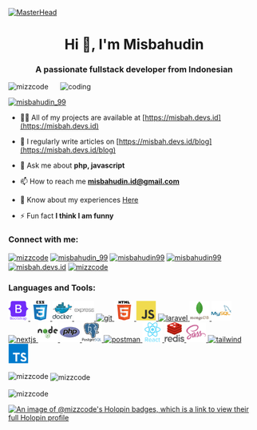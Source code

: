 [![MasterHead](https://www.digitalsolutionservices.com/img/services/web%20development.gif)](https://mizzcode.io)
<h1 align="center">Hi 👋, I'm Misbahudin</h1>
<h3 align="center">A passionate fullstack developer from Indonesian</h3>

<img align="right" alt="coding" width="400" src="https://www.web24zone.com/wp-content/uploads/2022/10/46207-programmer-1.gif">

<p align="left"> <img src="https://komarev.com/ghpvc/?username=mizzcode&label=Profile%20views&color=0e75b6&style=flat" alt="mizzcode" /> </p>

<p align="left"> <a href="https://twitter.com/misbahudin_99" target="blank"><img src="https://img.shields.io/twitter/follow/misbahudin_99?logo=twitter&style=for-the-badge" alt="misbahudin_99" /></a> </p>

- 👨‍💻 All of my projects are available at [https://misbah.devs.id](https://misbah.devs.id)

- 📝 I regularly write articles on [https://misbah.devs.id/blog](https://misbah.devs.id/blog)

- 💬 Ask me about **php, javascript**

- 📫 How to reach me **misbahudin.id@gmail.com**

- 📄 Know about my experiences <a href="https://docs.google.com/document/d/e/2PACX-1vR7G8uKr2HTRaI-L2pXXBtkpGnfIEmlKewWKYfYQm26DJ11O7e6PycPIheC9UbKQ39TZA6tNMTNoT9z/pub">Here</a>

- ⚡ Fun fact **I think I am funny**

<h3 align="left">Connect with me:</h3>
<p align="left">
<a href="https://dev.to/mizzcode" target="blank"><img align="center" src="https://raw.githubusercontent.com/rahuldkjain/github-profile-readme-generator/master/src/images/icons/Social/devto.svg" alt="mizzcode" height="30" width="40" /></a>
<a href="https://twitter.com/misbahudin_99" target="blank"><img align="center" src="https://raw.githubusercontent.com/rahuldkjain/github-profile-readme-generator/master/src/images/icons/Social/twitter.svg" alt="misbahudin_99" height="30" width="40" /></a>
<a href="https://linkedin.com/in/misbahudin99" target="blank"><img align="center" src="https://raw.githubusercontent.com/rahuldkjain/github-profile-readme-generator/master/src/images/icons/Social/linked-in-alt.svg" alt="misbahudin99" height="30" width="40" /></a>
<a href="https://fb.com/misbahudin99" target="blank"><img align="center" src="https://raw.githubusercontent.com/rahuldkjain/github-profile-readme-generator/master/src/images/icons/Social/facebook.svg" alt="misbahudin99" height="30" width="40" /></a>
<a href="https://instagram.com/misbah.devs.id" target="blank"><img align="center" src="https://raw.githubusercontent.com/rahuldkjain/github-profile-readme-generator/master/src/images/icons/Social/instagram.svg" alt="misbah.devs.id" height="30" width="40" /></a>
<a href="https://www.leetcode.com/mizzcode" target="blank"><img align="center" src="https://raw.githubusercontent.com/rahuldkjain/github-profile-readme-generator/master/src/images/icons/Social/leet-code.svg" alt="mizzcode" height="30" width="40" /></a>
</p>

<h3 align="left">Languages and Tools:</h3>
<p align="left"> <a href="https://getbootstrap.com" target="_blank" rel="noreferrer"> <img src="https://raw.githubusercontent.com/devicons/devicon/master/icons/bootstrap/bootstrap-plain-wordmark.svg" alt="bootstrap" width="40" height="40"/> </a> <a href="https://www.w3schools.com/css/" target="_blank" rel="noreferrer"> <img src="https://raw.githubusercontent.com/devicons/devicon/master/icons/css3/css3-original-wordmark.svg" alt="css3" width="40" height="40"/> </a> <a href="https://www.docker.com/" target="_blank" rel="noreferrer"> <img src="https://raw.githubusercontent.com/devicons/devicon/master/icons/docker/docker-original-wordmark.svg" alt="docker" width="40" height="40"/> </a> <a href="https://expressjs.com" target="_blank" rel="noreferrer"> <img src="https://raw.githubusercontent.com/devicons/devicon/master/icons/express/express-original-wordmark.svg" alt="express" width="40" height="40"/> </a> <a href="https://git-scm.com/" target="_blank" rel="noreferrer"> <img src="https://www.vectorlogo.zone/logos/git-scm/git-scm-icon.svg" alt="git" width="40" height="40"/> </a> <a href="https://www.w3.org/html/" target="_blank" rel="noreferrer"> <img src="https://raw.githubusercontent.com/devicons/devicon/master/icons/html5/html5-original-wordmark.svg" alt="html5" width="40" height="40"/> </a> <a href="https://developer.mozilla.org/en-US/docs/Web/JavaScript" target="_blank" rel="noreferrer"> <img src="https://raw.githubusercontent.com/devicons/devicon/master/icons/javascript/javascript-original.svg" alt="javascript" width="40" height="40"/> </a> <a href="https://laravel.com/" target="_blank" rel="noreferrer"> <img src="https://cdn.jsdelivr.net/gh/devicons/devicon@latest/icons/laravel/laravel-original.svg" alt="laravel" width="40" height="40"/> </a> <a href="https://www.mongodb.com/" target="_blank" rel="noreferrer"> <img src="https://raw.githubusercontent.com/devicons/devicon/master/icons/mongodb/mongodb-original-wordmark.svg" alt="mongodb" width="40" height="40"/> </a> <a href="https://www.mysql.com/" target="_blank" rel="noreferrer"> <img src="https://raw.githubusercontent.com/devicons/devicon/master/icons/mysql/mysql-original-wordmark.svg" alt="mysql" width="40" height="40"/> </a> <a href="https://nextjs.org/" target="_blank" rel="noreferrer"> <img src="https://cdn.worldvectorlogo.com/logos/nextjs-2.svg" alt="nextjs" width="40" height="40"/> </a> <a href="https://nodejs.org" target="_blank" rel="noreferrer"> <img src="https://raw.githubusercontent.com/devicons/devicon/master/icons/nodejs/nodejs-original-wordmark.svg" alt="nodejs" width="40" height="40"/> </a> <a href="https://www.php.net" target="_blank" rel="noreferrer"> <img src="https://raw.githubusercontent.com/devicons/devicon/master/icons/php/php-original.svg" alt="php" width="40" height="40"/> </a> <a href="https://www.postgresql.org" target="_blank" rel="noreferrer"> <img src="https://raw.githubusercontent.com/devicons/devicon/master/icons/postgresql/postgresql-original-wordmark.svg" alt="postgresql" width="40" height="40"/> </a> <a href="https://postman.com" target="_blank" rel="noreferrer"> <img src="https://www.vectorlogo.zone/logos/getpostman/getpostman-icon.svg" alt="postman" width="40" height="40"/> </a> <a href="https://reactjs.org/" target="_blank" rel="noreferrer"> <img src="https://raw.githubusercontent.com/devicons/devicon/master/icons/react/react-original-wordmark.svg" alt="react" width="40" height="40"/> </a> <a href="https://redis.io" target="_blank" rel="noreferrer"> <img src="https://raw.githubusercontent.com/devicons/devicon/master/icons/redis/redis-original-wordmark.svg" alt="redis" width="40" height="40"/> </a> <a href="https://sass-lang.com" target="_blank" rel="noreferrer"> <img src="https://raw.githubusercontent.com/devicons/devicon/master/icons/sass/sass-original.svg" alt="sass" width="40" height="40"/> </a> <a href="https://tailwindcss.com/" target="_blank" rel="noreferrer"> <img src="https://www.vectorlogo.zone/logos/tailwindcss/tailwindcss-icon.svg" alt="tailwind" width="40" height="40"/> </a> <a href="https://www.typescriptlang.org/" target="_blank" rel="noreferrer"> <img src="https://raw.githubusercontent.com/devicons/devicon/master/icons/typescript/typescript-original.svg" alt="typescript" width="40" height="40"/> </a> </p>

<p><img align="left" src="https://github-readme-stats.vercel.app/api/top-langs?username=mizzcode&show_icons=true&locale=en&layout=compact" alt="mizzcode" /></p>

<p>&nbsp;<img align="center" src="https://github-readme-stats.vercel.app/api?username=mizzcode&show_icons=true&locale=en" alt="mizzcode" /></p>

<p><img align="center" src="https://github-readme-streak-stats.herokuapp.com/?user=mizzcode&" alt="mizzcode" /></p>

[![An image of @mizzcode's Holopin badges, which is a link to view their full Holopin profile](https://holopin.me/mizzcode)](https://holopin.io/@mizzcode)
